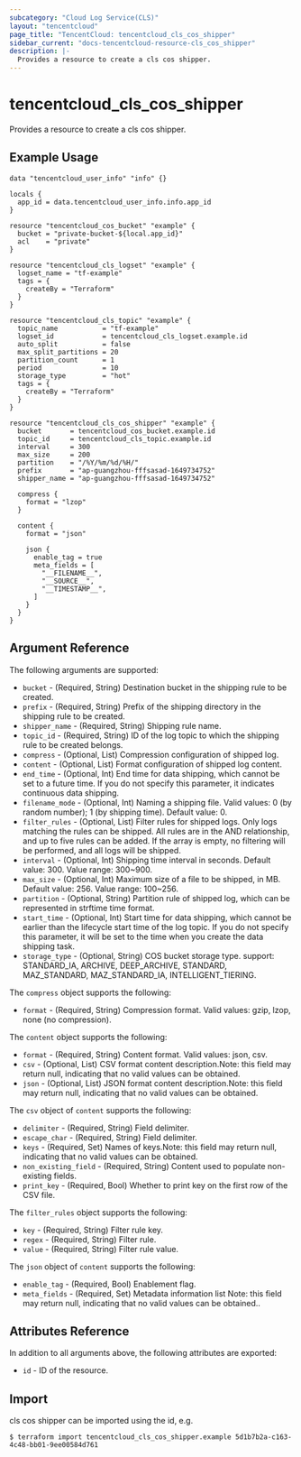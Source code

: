 ```yaml
---
subcategory: "Cloud Log Service(CLS)"
layout: "tencentcloud"
page_title: "TencentCloud: tencentcloud_cls_cos_shipper"
sidebar_current: "docs-tencentcloud-resource-cls_cos_shipper"
description: |-
  Provides a resource to create a cls cos shipper.
---
```


# tencentcloud_cls_cos_shipper

Provides a resource to create a cls cos shipper.

## Example Usage

```hcl
data "tencentcloud_user_info" "info" {}

locals {
  app_id = data.tencentcloud_user_info.info.app_id
}

resource "tencentcloud_cos_bucket" "example" {
  bucket = "private-bucket-${local.app_id}"
  acl    = "private"
}

resource "tencentcloud_cls_logset" "example" {
  logset_name = "tf-example"
  tags = {
    createBy = "Terraform"
  }
}

resource "tencentcloud_cls_topic" "example" {
  topic_name           = "tf-example"
  logset_id            = tencentcloud_cls_logset.example.id
  auto_split           = false
  max_split_partitions = 20
  partition_count      = 1
  period               = 10
  storage_type         = "hot"
  tags = {
    createBy = "Terraform"
  }
}

resource "tencentcloud_cls_cos_shipper" "example" {
  bucket       = tencentcloud_cos_bucket.example.id
  topic_id     = tencentcloud_cls_topic.example.id
  interval     = 300
  max_size     = 200
  partition    = "/%Y/%m/%d/%H/"
  prefix       = "ap-guangzhou-fffsasad-1649734752"
  shipper_name = "ap-guangzhou-fffsasad-1649734752"

  compress {
    format = "lzop"
  }

  content {
    format = "json"

    json {
      enable_tag = true
      meta_fields = [
        "__FILENAME__",
        "__SOURCE__",
        "__TIMESTAMP__",
      ]
    }
  }
}
```

## Argument Reference

The following arguments are supported:

* `bucket` - (Required, String) Destination bucket in the shipping rule to be created.
* `prefix` - (Required, String) Prefix of the shipping directory in the shipping rule to be created.
* `shipper_name` - (Required, String) Shipping rule name.
* `topic_id` - (Required, String) ID of the log topic to which the shipping rule to be created belongs.
* `compress` - (Optional, List) Compression configuration of shipped log.
* `content` - (Optional, List) Format configuration of shipped log content.
* `end_time` - (Optional, Int) End time for data shipping, which cannot be set to a future time. If you do not specify this parameter, it indicates continuous data shipping.
* `filename_mode` - (Optional, Int) Naming a shipping file. Valid values: 0 (by random number); 1 (by shipping time). Default value: 0.
* `filter_rules` - (Optional, List) Filter rules for shipped logs. Only logs matching the rules can be shipped. All rules are in the AND relationship, and up to five rules can be added. If the array is empty, no filtering will be performed, and all logs will be shipped.
* `interval` - (Optional, Int) Shipping time interval in seconds. Default value: 300. Value range: 300~900.
* `max_size` - (Optional, Int) Maximum size of a file to be shipped, in MB. Default value: 256. Value range: 100~256.
* `partition` - (Optional, String) Partition rule of shipped log, which can be represented in strftime time format.
* `start_time` - (Optional, Int) Start time for data shipping, which cannot be earlier than the lifecycle start time of the log topic. If you do not specify this parameter, it will be set to the time when you create the data shipping task.
* `storage_type` - (Optional, String) COS bucket storage type. support: STANDARD_IA, ARCHIVE, DEEP_ARCHIVE, STANDARD, MAZ_STANDARD, MAZ_STANDARD_IA, INTELLIGENT_TIERING.

The `compress` object supports the following:

* `format` - (Required, String) Compression format. Valid values: gzip, lzop, none (no compression).

The `content` object supports the following:

* `format` - (Required, String) Content format. Valid values: json, csv.
* `csv` - (Optional, List) CSV format content description.Note: this field may return null, indicating that no valid values can be obtained.
* `json` - (Optional, List) JSON format content description.Note: this field may return null, indicating that no valid values can be obtained.

The `csv` object of `content` supports the following:

* `delimiter` - (Required, String) Field delimiter.
* `escape_char` - (Required, String) Field delimiter.
* `keys` - (Required, Set) Names of keys.Note: this field may return null, indicating that no valid values can be obtained.
* `non_existing_field` - (Required, String) Content used to populate non-existing fields.
* `print_key` - (Required, Bool) Whether to print key on the first row of the CSV file.

The `filter_rules` object supports the following:

* `key` - (Required, String) Filter rule key.
* `regex` - (Required, String) Filter rule.
* `value` - (Required, String) Filter rule value.

The `json` object of `content` supports the following:

* `enable_tag` - (Required, Bool) Enablement flag.
* `meta_fields` - (Required, Set) Metadata information list
Note: this field may return null, indicating that no valid values can be obtained..

## Attributes Reference

In addition to all arguments above, the following attributes are exported:

* `id` - ID of the resource.




## Import

cls cos shipper can be imported using the id, e.g.

```
$ terraform import tencentcloud_cls_cos_shipper.example 5d1b7b2a-c163-4c48-bb01-9ee00584d761
```

